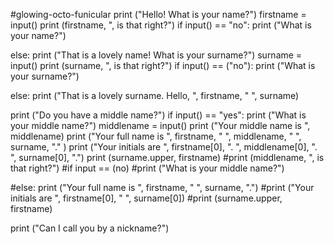 #glowing-octo-funicular
print ("Hello! What is your name?")
firstname = input()
print (firstname, ", is that right?")
if input() == "no":
        print ("What is your name?")


else: print ("That is a lovely name! What is your surname?")
surname = input()
print (surname, ", is that right?")
if input() == ("no"):
       print ("What is your surname?")


else: print ("That is a lovely surname. Hello, ", firstname, " ", surname)


print ("Do you have a middle name?")
if input() == "yes":
 print ("What is your middle name?")
middlename = input()
print ("Your middle name is ", middlename)
print ("Your full name is ", firstname, " ", middlename, " ", surname, "." )
print ("Your initials are ", firstname[0], ". ", middlename[0], ". ", surname[0], ".")
print (surname.upper, firstname)
   #print (middlename, ", is that right?")
    #if input == (no)
     #print ("What is your middle name?")


#else: print ("Your full name is ",  firstname, " ", surname, ".")
#print ("Your initials are ", firstname[0], " ", surname[0])
#print (surname.upper, firstname)

print ("Can I call you by a nickname?")
